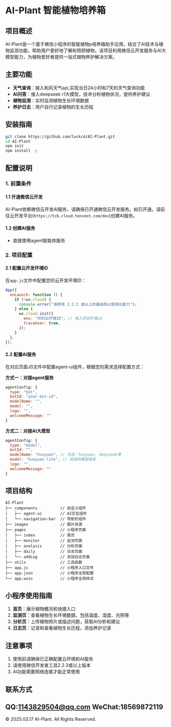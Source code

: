 # AI-Plant 智能植物培养箱


## 项目概述

AI-Plant是一个基于微信小程序的智能植物p培养箱助手应用，结合了AI技术与植物监测功能，帮助用户更好地了解和照顾植物。该项目利用微信云开发服务与AI大模型能力，为植物爱好者提供一站式植物养护解决方案。


## 主要功能
- **天气查询**：接入和风天气api,实现当日24小时和7天的天气查询功能
- **AI问答**：接入deepseek r1大模型，技术分析植物状况，提供养护建议
- **植物监测**：实时监测植物生长环境数据
- **养护日志**：用户自行记录植物的生长历程



## 安装指南

```bash
git clone https://github.com/luckc4/AI-Plant.git
cd AI-Plant
npm init
npm install -y
```

## 配置说明

### 1. 前置条件

#### 1.1 开通微信云开发

AI-Plant依赖微信云开发AI服务，请确保已开通微信云开发服务。如已开通，请前往云开发平台(`https://tcb.cloud.tencent.com/dev`)创建AI服务。

#### 1.2 创建AI服务

- 直接使用agent智能体服务


### 2. 项目配置

#### 2.1 配置云开发环境ID

在`app.js`文件中配置您的云开发环境ID：

```javascript
App({
  onLaunch: function () {
    if (!wx.cloud) {
      console.error("请使用 2.2.3 或以上的基础库以使用云能力");
    } else {
      wx.cloud.init({
        env: "你的云环境ID", // 填入您的环境id
        traceUser: true,
      });
    }
  },
});
```

#### 2.2 配置AI服务

在对应页面JS文件中配置agent-ui组件，根据您的需求选择配置方式：

**方式一：对接agent服务**

```javascript
agentConfig: {
  type: "bot",
  botId: "your-bot-id", 
  modelName: "", 
  model: "",
  logo: "",
  welcomeMessage: ""
}
```

**方式二：对接AI大模型**

```javascript
agentConfig: {
  type: "model",
  botId: "", 
  modelName: "hunyuan", // 可选：hunyuan, deepseek等
  model: "hunyuan-lite", // 具体的模型版本
  logo: "",
  welcomeMessage: ""
}
```

## 项目结构

```
AI-Plant
├── components          // 自定义组件
│   ├── agent-ui        // AI交互组件
│   └── navigation-bar  // 导航栏组件
├── images              // 图片资源
├── pages               // 小程序页面
│   ├── index           // 首页
│   ├── monitor         // 监测页面
│   ├── analysis        // 分析页面
│   ├── daily           // 日志页面
│   └── addLog          // 添加日志页面
├── utils               // 工具函数
├── app.js              // 小程序入口文件
├── app.json            // 小程序全局配置
└── app.wxss            // 小程序全局样式
```

## 小程序使用指南

1. **首页**：展示植物概况和快捷入口
2. **监测页**：查看植物生长环境数据，包括温度、湿度、光照等
3. **分析页**：上传植物照片或描述问题，获取AI分析和建议
4. **日志页**：记录和查看植物生长历程，添加养护记录

## 注意事项

1. 使用前请确保已正确配置云环境和AI服务
2. 请使用微信开发者工具2.2.3或以上版本
3. AI功能需要网络连接才能正常使用


## 联系方式

QQ:1143829504@qq.com
WeChat:18569872119
---

© 2025.03.17 AI-Plant. All Rights Reserved.
